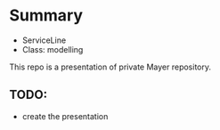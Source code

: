 # Summary
* ServiceLine
* Class: modelling

This repo is a presentation of private Mayer repository.

## TODO:
* create the presentation